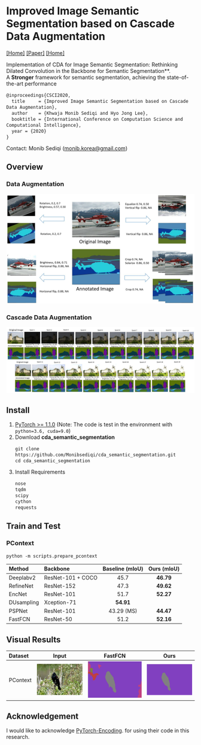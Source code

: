 # Improved Image Semantic Segmentation based on Cascade Data Augmentation
[[Home]](http://monibsediqi.github.io)    [[Paper]](http://monibsediqi.github.io)   [[Home]](http://wuhuikai.me) 


Implementation of CDA for Image Semantic Segmentation: Rethinking Dilated Convolution in the Backbone for Semantic Segmentation**.   
A **Stronger** framework for semantic segmentation, achieving the state-of-the-art performance
```
@inproceedings{CSCI2020,
  title     = {Improved Image Semantic Segmentation based on Cascade Data Augmentation},
  author    = {Khwaja Monib Sediqi and Hyo Jong Lee},
  booktitle = {International Conference on Computation Science and Computational Intelligence},
  year = {2020}
}
```
Contact: Monib Sediqi (monib.korea@gmail.com)




## Overview
### Data Augmentation
![](images/cda_augmentation.JPG)
### Cascade Data Augmentation
![](images/cda_iterations.JPG)

## Install
1. [PyTorch >= 1.1.0](https://pytorch.org/get-started/locally) (Note: The code is test in the environment with `python=3.6, cuda=9.0`)
2. Download **cda_semantic_segmentation**
   ```
   git clone https://github.com/Monibsediqi/cda_semantic_segmentation.git
   cd cda_semantic_segmentation
   ```
3. Install Requirements
   ```
   nose
   tqdm
   scipy
   cython
   requests
   ```

## Train and Test
### PContext
```
python -m scripts.prepare_pcontext
```
| Method | Backbone | Baseline (mIoU)  | Ours (mIoU) |
|:----|:----|:---:|:---:|
| Deeplabv2 | ResNet-101 + COCO | 45.7 | **46.79** |
| RefineNet | ResNet-152 | 47.3 | **49.62** |
| EncNet | ResNet-101 | 51.7 | **52.27** |
| DUsampling | Xception-71 | **54.91**  |  |
| PSPNet | ResNet-101 | 43.29 (MS) | **44.47** | 
| FastFCN | ResNet-50 | 51.2  | **52.16**  |
### 
## Visual Results
|Dataset|Input|FastFCN|Ours|
|:----|:---:|:---:|:---:|
|PContext|![](images/input_img.JPG)|![](images/sota_img.JPG)|![](images/our_img.JPG)|

## Acknowledgement
I would like to acknowledge [PyTorch-Encoding](https://github.com/zhanghang1989/PyTorch-Encoding).
for  using their code in this research. 
